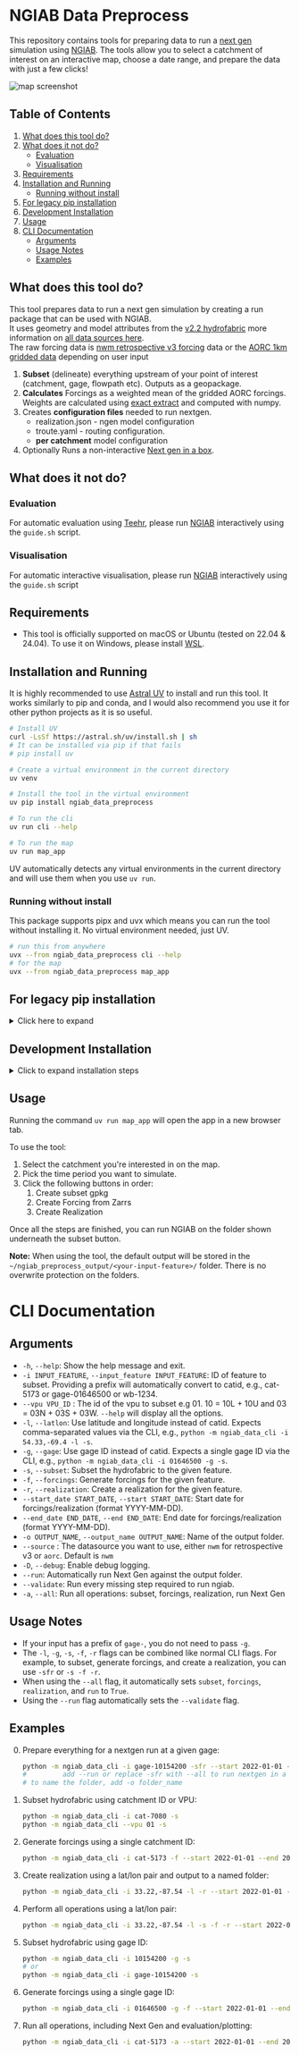 # NGIAB Data Preprocess

This repository contains tools for preparing data to run a [next gen](https://github.com/NOAA-OWP/ngen) simulation using [NGIAB](https://github.com/CIROH-UA/NGIAB-CloudInfra). The tools allow you to select a catchment of interest on an interactive map, choose a date range, and prepare the data with just a few clicks!

![map screenshot](https://github.com/CIROH-UA/NGIAB_data_preprocess/blob/main/modules/map_app/static/resources/screenshot.jpg)

## Table of Contents

1. [What does this tool do?](#what-does-this-tool-do)
2. [What does it not do?](#what-does-it-not-do)
   - [Evaluation](#evaluation)
   - [Visualisation](#visualisation)
3. [Requirements](#requirements)
4. [Installation and Running](#installation-and-running)
   - [Running without install](#running-without-install)
5. [For legacy pip installation](#for-legacy-pip-installation)
6. [Development Installation](#development-installation)
7. [Usage](#usage)
8. [CLI Documentation](#cli-documentation)
   - [Arguments](#arguments)
   - [Usage Notes](#usage-notes)
   - [Examples](#examples)

## What does this tool do?

This tool prepares data to run a next gen simulation by creating a run package that can be used with NGIAB.  
It uses geometry and model attributes from the [v2.2 hydrofabric](https://lynker-spatial.s3-us-west-2.amazonaws.com/hydrofabric/v2.2/conus/conus_nextgen.gpkg) more information on [all data sources here](https://lynker-spatial.s3-us-west-2.amazonaws.com/hydrofabric/v2.2/hfv2.2-data_model.html).  
The raw forcing data is [nwm retrospective v3 forcing](https://noaa-nwm-retrospective-3-0-pds.s3.amazonaws.com/index.html#CONUS/zarr/forcing/) data or the [AORC 1km gridded data](https://noaa-nws-aorc-v1-1-1km.s3.amazonaws.com/index.html) depending on user input

1. **Subset** (delineate) everything upstream of your point of interest (catchment, gage, flowpath etc). Outputs as a geopackage.  
2. **Calculates** Forcings as a weighted mean of the gridded AORC forcings. Weights are calculated using [exact extract](https://isciences.github.io/exactextract/) and computed with numpy. 
3. Creates **configuration files** needed to run nextgen.
    -  realization.json  - ngen model configuration
    -  troute.yaml - routing configuration.
    -  **per catchment** model configuration
4. Optionally Runs a non-interactive [Next gen in a box](https://github.com/CIROH-UA/NGIAB-CloudInfra).

## What does it not do?

### Evaluation
For automatic evaluation using [Teehr](https://github.com/RTIInternational/teehr), please run [NGIAB](https://github.com/CIROH-UA/NGIAB-CloudInfra) interactively using the `guide.sh` script.

### Visualisation
For automatic interactive visualisation, please run [NGIAB](https://github.com/CIROH-UA/NGIAB-CloudInfra) interactively using the `guide.sh` script

## Requirements

* This tool is officially supported on macOS or Ubuntu (tested on 22.04 & 24.04). To use it on Windows, please install [WSL](https://learn.microsoft.com/en-us/windows/wsl/install).

## Installation and Running
It is highly recommended to use [Astral UV](https://docs.astral.sh/uv/) to install and run this tool. It works similarly to pip and conda, and I would also recommend you use it for other python projects as it is so useful.

```bash
# Install UV
curl -LsSf https://astral.sh/uv/install.sh | sh
# It can be installed via pip if that fails
# pip install uv

# Create a virtual environment in the current directory
uv venv

# Install the tool in the virtual environment 
uv pip install ngiab_data_preprocess

# To run the cli
uv run cli --help

# To run the map 
uv run map_app
```

UV automatically detects any virtual environments in the current directory and will use them when you use `uv run`.

### Running without install
This package supports pipx and uvx which means you can run the tool without installing it. No virtual environment needed, just UV.
```bash
# run this from anywhere 
uvx --from ngiab_data_preprocess cli --help
# for the map
uvx --from ngiab_data_preprocess map_app
```

## For legacy pip installation
<details>
  <summary>Click here to expand</summary>

```bash
# If you're installing this on jupyterhub / 2i2c you HAVE TO DEACTIVATE THE CONDA ENV
(notebook) jovyan@jupyter-user:~$ conda deactivate
jovyan@jupyter-user:~$
# The interactive map won't work on 2i2c
```    

```bash
# This tool is likely to not work without a virtual environment
python3 -m venv .venv
source .venv/bin/activate
# installing and running the tool
pip install 'ngiab_data_preprocess'
python -m map_app
# CLI instructions at the bottom of the README
```
</details>

## Development Installation

<details>
  <summary>Click to expand installation steps</summary>

To install and run the tool, follow these steps:

1. Clone the repository:
   ```bash
   git clone https://github.com/CIROH-UA/NGIAB_data_preprocess
   cd NGIAB_data_preprocess
   ```
2. Create a virtual environment:
   ```bash
   uv venv
   ```
3. Install the tool:
   ```bash
   uv pip install -e .
   ```
4. Run the map app:
   ```bash
   uv run map_app
   ```
</details>

## Usage

Running the command `uv run map_app` will open the app in a new browser tab.

To use the tool:
1. Select the catchment you're interested in on the map.
2. Pick the time period you want to simulate.
3. Click the following buttons in order:
    1) Create subset gpkg
    2) Create Forcing from Zarrs
    3) Create Realization

Once all the steps are finished, you can run NGIAB on the folder shown underneath the subset button.

**Note:** When using the tool, the default output will be stored in the `~/ngiab_preprocess_output/<your-input-feature>/` folder. There is no overwrite protection on the folders.

# CLI Documentation

## Arguments

- `-h`, `--help`: Show the help message and exit.
- `-i INPUT_FEATURE`, `--input_feature INPUT_FEATURE`: ID of feature to subset. Providing a prefix will automatically convert to catid, e.g., cat-5173 or gage-01646500 or wb-1234.
- `--vpu VPU_ID` : The id of the vpu to subset e.g 01. 10 = 10L + 10U and 03 = 03N + 03S + 03W. `--help` will display all the options.
- `-l`, `--latlon`: Use latitude and longitude instead of catid. Expects comma-separated values via the CLI, e.g., `python -m ngiab_data_cli -i 54.33,-69.4 -l -s`.
- `-g`, `--gage`: Use gage ID instead of catid. Expects a single gage ID via the CLI, e.g., `python -m ngiab_data_cli -i 01646500 -g -s`.
- `-s`, `--subset`: Subset the hydrofabric to the given feature.
- `-f`, `--forcings`: Generate forcings for the given feature.
- `-r`, `--realization`: Create a realization for the given feature.
- `--start_date START_DATE`, `--start START_DATE`: Start date for forcings/realization (format YYYY-MM-DD).
- `--end_date END_DATE`, `--end END_DATE`: End date for forcings/realization (format YYYY-MM-DD).
- `-o OUTPUT_NAME`, `--output_name OUTPUT_NAME`: Name of the output folder.
- `--source` : The datasource you want to use, either `nwm` for retrospective v3 or `aorc`. Default is `nwm`
- `-D`, `--debug`: Enable debug logging.
- `--run`: Automatically run Next Gen against the output folder.
- `--validate`: Run every missing step required to run ngiab.
- `-a`, `--all`: Run all operations: subset, forcings, realization, run Next Gen

## Usage Notes
- If your input has a prefix of `gage-`, you do not need to pass `-g`.
- The `-l`, `-g`, `-s`, `-f`, `-r` flags can be combined like normal CLI flags. For example, to subset, generate forcings, and create a realization, you can use `-sfr` or `-s -f -r`.
- When using the `--all` flag, it automatically sets `subset`, `forcings`, `realization`, and `run` to `True`.
- Using the `--run` flag automatically sets the `--validate` flag.

## Examples

0. Prepare everything for a nextgen run at a given gage:
   ```bash
   python -m ngiab_data_cli -i gage-10154200 -sfr --start 2022-01-01 --end 2022-02-28 
   #         add --run or replace -sfr with --all to run nextgen in a box too
   # to name the folder, add -o folder_name
   ```

1. Subset hydrofabric using catchment ID or VPU:
   ```bash
   python -m ngiab_data_cli -i cat-7080 -s
   python -m ngiab_data_cli --vpu 01 -s
   ```

2. Generate forcings using a single catchment ID:
   ```bash
   python -m ngiab_data_cli -i cat-5173 -f --start 2022-01-01 --end 2022-02-28
   ```

3. Create realization using a lat/lon pair and output to a named folder:
   ```bash
   python -m ngiab_data_cli -i 33.22,-87.54 -l -r --start 2022-01-01 --end 2022-02-28 -o custom_output
   ```

4. Perform all operations using a lat/lon pair:
   ```bash
   python -m ngiab_data_cli -i 33.22,-87.54 -l -s -f -r --start 2022-01-01 --end 2022-02-28
   ```

5. Subset hydrofabric using gage ID:
   ```bash
   python -m ngiab_data_cli -i 10154200 -g -s
   # or
   python -m ngiab_data_cli -i gage-10154200 -s
   ```

6. Generate forcings using a single gage ID:
   ```bash
   python -m ngiab_data_cli -i 01646500 -g -f --start 2022-01-01 --end 2022-02-28
   ```

7. Run all operations, including Next Gen and evaluation/plotting:
   ```bash
   python -m ngiab_data_cli -i cat-5173 -a --start 2022-01-01 --end 2022-02-28
   ```



